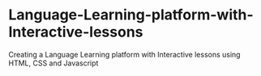 # Language-Learning-platform-with-Interactive-lessons
Creating a Language Learning platform with Interactive lessons using HTML, CSS and Javascript
